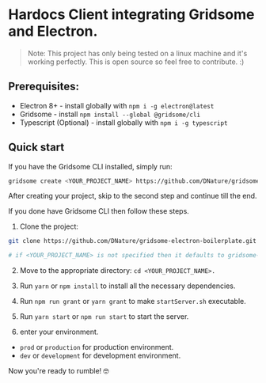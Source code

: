 # Hardocs Client integrating Gridsome and Electron.

> Note: This project has only being tested on a linux machine and it's working perfectly. This is open source so feel free to contribute. :)

## Prerequisites:

- Electron 8+ - install globally with `npm i -g electron@latest`
- Gridsome - install `npm install --global @gridsome/cli`
- Typescript (Optional) - install globally with `npm i -g typescript`

## Quick start

If you have the Gridsome CLI installed, simply run:

```bash
gridsome create <YOUR_PROJECT_NAME> https://github.com/DNature/gridsome-electron-boilerplate
```

After creating your project, skip to the second step and continue till the end.

If you done have Gridsome CLI then follow these steps.

1. Clone the project:

```bash
git clone https://github.com/DNature/gridsome-electron-boilerplate.git <YOUR_PROJECT_NAME>

# if <YOUR_PROJECT_NAME> is not specified then it defaults to gridsome-electron-boilerplate
```

2. Move to the appropriate directory: `cd <YOUR_PROJECT_NAME>.`

3. Run `yarn` or `npm install` to install all the necessary dependencies.

4. Run `npm run grant` or `yarn grant` to make `startServer.sh` executable.

5. Run `yarn start` or `npm run start` to start the server.

6. enter your environment.

- `prod` or `production` for production environment.
- `dev` or `development` for development environment.

Now you're ready to rumble! 🤓
